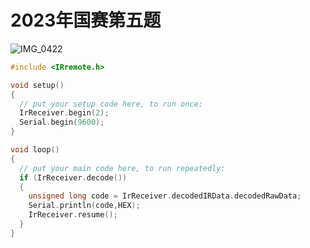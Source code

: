 # 2023年国赛第五题
![IMG_0422](https://github.com/bobbycumt/lanqiao/assets/68255033/8dd8538c-c005-48ec-babc-ba5974ecc3bc)
```cpp
#include <IRremote.h>

void setup()
{
  // put your setup code here, to run once:
  IrReceiver.begin(2);
  Serial.begin(9600);
}

void loop()
{
  // put your main code here, to run repeatedly:
  if (IrReceiver.decode())
  {
    unsigned long code = IrReceiver.decodedIRData.decodedRawData;
    Serial.println(code,HEX);
    IrReceiver.resume();
  }
}

